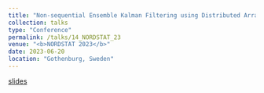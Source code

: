```yaml
---
title: "Non-sequential Ensemble Kalman Filtering using Distributed Arrays"
collection: talks
type: "Conference"
permalink: /talks/14_NORDSTAT_23
venue: "<b>NORDSTAT 2023</b>"
date: 2023-06-20
location: "Gothenburg, Sweden"
---
```


[slides](/talks/14_NORDSTAT_23.pdf)
